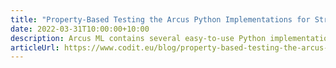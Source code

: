 ```yaml
---
title: "Property-Based Testing the Arcus Python Implementations for Streamlined ML Development"
date: 2022-03-31T10:00:00+10:00
description: Arcus ML contains several easy-to-use Python implementations for more fluent Machine Learning development. This post will guide you through the process of testing these implementations with a technique to ensure robust outcomes: property-based testing.
articleUrl: https://www.codit.eu/blog/property-based-testing-the-arcus-python-implementations-for-streamlined-ml-development/
---
```


